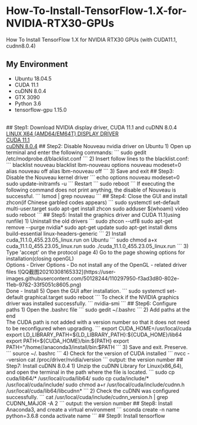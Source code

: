 # How-To-Install-TensorFlow-1.X-for-NVIDIA-RTX30-GPUs
How To Install TensorFlow 1.X for NVIDIA RTX30 GPUs (with CUDA11.1, cudnn8.0.4)

## My Environment
- Ubuntu 18.04.5
- CUDA 11.1
- cuDNN 8.0.4
- GTX 3090
- Python 3.6
- tensorflow-gpu 1.15.0
</br>
## Step1: Download NVIDIA display driver, CUDA 11.1 and cuDNN 8.0.4
<a href="https://www.nvidia.com/Download/driverResults.aspx/163518/en-us" target="_blank">LINUX X64 (AMD64/EM64T) DISPLAY DRIVER</a><br/>
<a href="https://developer.download.nvidia.com/compute/cuda/11.1.0/local_installers/cuda_11.1.0_455.23.05_linux.run" target="_blank">CUDA 11.1</a><br/>
<a href="https://developer.nvidia.com/rdp/cudnn-archive" target="_blank">cuDNN 8.0.4</a>
## Step2: Disable Nouveau nvidia driver on Ubuntu
 1) Open up terminal and enter the following commands:
 ```
 sudo gedit /etc/modprobe.d/blacklist.conf
 ```
 2) Insert follow lines to the blacklist.conf:
```
blacklist nouveau
blacklist lbm-nouveau
options nouveau modeset=0
alias nouveau off
alias lbm-nouveau off
```
 3) Save and exit
## Step3: Disable the Nouveau kernel driver
```
echo options nouveau modeset=0
sudo update-initramfs -u
```
Restart
```
sudo reboot
```
If executing the following command does not print anything, the disable of Nouveau is successful.
```
lsmod | grep nouveau
```
## Step4: Close the GUI and install zhcon(if Chinese garbled codes appears)
```
sudo systemctl set-default multi-user.target
sudo apt-get install zhcon
sudo adduser $(whoami) video
sudo reboot
```
## Step5: Install the graphics driver and CUDA 11.1(using runfile)
1) Uninstall the old drivers
```
sudo zhcon --utf8
sudo apt-get remove --purge nvidia*
sudo apt-get update
sudo apt-get install dkms build-essential linux-headers-generic
```
2) Install cuda_11.1.0_455.23.05_linux.run on Ubuntu
```
sudo chmod a+x cuda_11.1.0_455.23.05_linux.run
sudo ./cuda_11.1.0_455.23.05_linux.run
```
3) Type 'accept' on the protocol page
4) Go to the page showing options for installation(closing openGL)</br>
Options - Driver Options - Do not install any of the OpenGL - related driver files
![QQ截图20210308165332](https://user-images.githubusercontent.com/50128244/110297950-f3ad3d80-802e-11eb-9782-33f5051c8605.png)</br>
Done - Install
5) Open the GUI after installation.
```
sudo systemctl set-default graphical.target
sudo reboot
```
To check if the NVIDIA graphics driver was installed successfully.
```
nvidia-smi
```
## Step6: Configure paths
1) Open the .bashrc file 
```
sudo gedit ~/.bashrc
```
2) Add paths at the end</br>
The CUDA path is not added with a version number so that it does not need to be reconfigured when upgrading.
```
export CUDA_HOME=/usr/local/cuda
export LD_LIBRARY_PATH=${LD_LIBRARY_PATH}:${CUDA_HOME}/lib64
export PATH=${CUDA_HOME}/bin:${PATH}
export PATH="/home/<username>/anaconda3/install/bin:$PATH
```
3) Save and exit. Preserve.
```
source ~/. bashrc
```
4) Check for the version of CUDA installed
```
nvcc --version
cat /proc/driver/nvidia/version
```
output: the version number
## Step7: Install cuDNN 8.0.4
1) Unzip the cuDNN Library for Linux(x86_64), and open the terminal in the path where the file is located.
```
sudo cp cuda/lib64/* /usr/local/cuda/lib64/
sudo cp cuda/include/* /usr/local/cuda/include/
sudo chmod a+r /usr/local/cuda/include/cudnn.h /usr/local/cuda/lib64/libcudnn*
```
2) Check the cuDNN was configured successfully.
```
cat /usr/local/cuda/include/cudnn_version.h | grep CUDNN_MAJOR -A 2
```
output: the version number
## Step8: Install Anaconda3, and create a virtual environment
```
sconda create -n name python=3.6.8
conda activate name
```
## Step9: Install tensorflow

